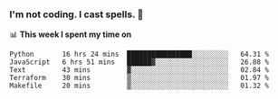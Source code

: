 ### I'm not coding. I cast spells. 🎩

📊 **This week I spent my time on**
<!--START_SECTION:waka-->
```text
Python       16 hrs 24 mins  ████████████████░░░░░░░░░   64.31 % 
JavaScript   6 hrs 51 mins   ██████▓░░░░░░░░░░░░░░░░░░   26.88 % 
Text         43 mins         ▓░░░░░░░░░░░░░░░░░░░░░░░░   02.84 % 
Terraform    30 mins         ▒░░░░░░░░░░░░░░░░░░░░░░░░   01.97 % 
Makefile     20 mins         ▒░░░░░░░░░░░░░░░░░░░░░░░░   01.32 % 
```
<!--END_SECTION:waka-->
